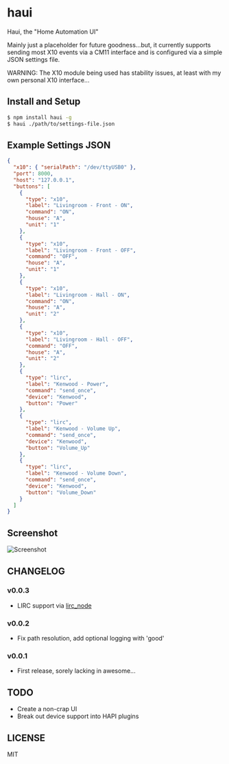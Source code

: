 # haui ########################################################################

Haui, the "Home Automation UI"

Mainly just a placeholder for future goodness...but, it currently supports sending most X10 events via a CM11 interface and is configured via a simple JSON settings file.

WARNING: The X10 module being used has stability issues, at least with my own personal X10 interface...

## Install and Setup

```sh
$ npm install haui -g
$ haui ./path/to/settings-file.json
```

## Example Settings JSON

```json
{
  "x10": { "serialPath": "/dev/ttyUSB0" },
  "port": 8000,
  "host": "127.0.0.1",
  "buttons": [
    {
      "type": "x10",
      "label": "Livingroom - Front - ON",
      "command": "ON",
      "house": "A",
      "unit": "1"
    },
    {
      "type": "x10",
      "label": "Livingroom - Front - OFF",
      "command": "OFF",
      "house": "A",
      "unit": "1"
    },
    {
      "type": "x10",
      "label": "Livingroom - Hall - ON",
      "command": "ON",
      "house": "A",
      "unit": "2"
    },
    {
      "type": "x10",
      "label": "Livingroom - Hall - OFF",
      "command": "OFF",
      "house": "A",
      "unit": "2"
    },
    {
      "type": "lirc",
      "label": "Kenwood - Power",
      "command": "send_once",
      "device": "Kenwood",
      "button": "Power"
    },
    {
      "type": "lirc",
      "label": "Kenwood - Volume Up",
      "command": "send_once",
      "device": "Kenwood",
      "button": "Volume_Up"
    },
    {
      "type": "lirc",
      "label": "Kenwood - Volume Down",
      "command": "send_once",
      "device": "Kenwood",
      "button": "Volume_Down"
    }
  ]
}
```

## Screenshot

![Screenshot](https://github.com/randallagordon/haui/raw/master/img/readme-screenshot.png "Screenshot")

## CHANGELOG ######################################################################

### v0.0.3

 * LIRC support via [lirc_node](https://github.com/alexbain/lirc_node)

### v0.0.2

 * Fix path resolution, add optional logging with 'good'

### v0.0.1

 * First release, sorely lacking in awesome...

## TODO ######################################################################

 * Create a non-crap UI
 * Break out device support into HAPI plugins

## LICENSE ####################################################################

MIT
